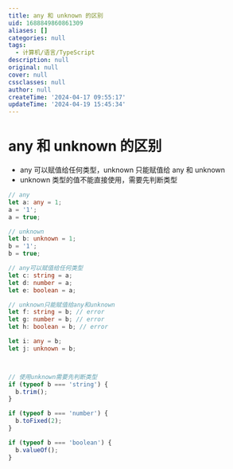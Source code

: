 ```yaml
---
title: any 和 unknown 的区别
uid: 1688849860861309
aliases: []
categories: null
tags:
  - 计算机/语言/TypeScript
description: null
original: null
cover: null
cssclasses: null
author: null
createTime: '2024-04-17 09:55:17'
updateTime: '2024-04-19 15:45:34'
---
```


# any 和 unknown 的区别

- any 可以赋值给任何类型，unknown 只能赋值给 any 和 unknown
- unknown 类型的值不能直接使用，需要先判断类型

```ts
// any
let a: any = 1;
a = '1';
a = true;

// unknown
let b: unknown = 1;
b = '1';
b = true;

// any可以赋值给任何类型
let c: string = a;
let d: number = a;
let e: boolean = a;

// unknown只能赋值给any和unknown
let f: string = b; // error
let g: number = b; // error
let h: boolean = b; // error

let i: any = b;
let j: unknown = b;



// 使用unknown需要先判断类型
if (typeof b === 'string') {
  b.trim();
}

if (typeof b === 'number') {
  b.toFixed(2);
}

if (typeof b === 'boolean') {
  b.valueOf();
}

```
